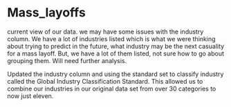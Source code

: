 # Mass_layoffs

current view of our data.  we may have some issues with the industry column.  We have a lot of 
industries listed which is what we were thinking about trying to predict in the future, what industry
may be the next casuality for a mass layoff.  But, we have a lot of them listed, not sure how to 
go about grouping them.  Will need further analysis. 

Updated the industry column and using the standard set to classify industry called
the Global Industry Classification Standard.  This allowed us to combine our
industries in our original data set from over 30 categories to now just eleven.
